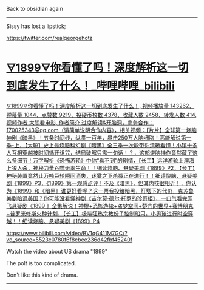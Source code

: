 Back to obsidian again

---

Sissy has lost a lipstick; 


https://twitter.com/realgeorgehotz


<div class="rich-link-card-container"><a class="rich-link-card" href="https://www.bilibili.com/video/BV1qG411M7GC/?vd_source=5523c0780f6f8cbee236d42fbf45240f" target="_blank">
	<div class="rich-link-image-container">
		<div class="rich-link-image" style="background-image: url('//i2.hdslb.com/bfs/archive/ffa6a0f8bb185871f0330dac9f6a3a0b3bd4745f.jpg@100w_100h_1c.png')">
	</div>
	</div>
	<div class="rich-link-card-text">
		<h1 class="rich-link-card-title">🜃1899🜃你看懂了吗！深度解析这一切到底发生了什么！_哔哩哔哩_bilibili</h1>
		<p class="rich-link-card-description">
		🜃1899🜃你看懂了吗！深度解析这一切到底发生了什么！, 视频播放量 143262、弹幕量 1044、点赞数 9219、投硬币枚数 4378、收藏人数 2458、转发人数 414, 视频作者 大聪看电影, 作者简介 过度解读&开脑洞，商务合作：170025343@qq.com（请简单说明合作内容），相关视频：【片片】全球第一烧脑神剧《暗黑》！五条时间线，纵贯一百年，暴击250万人脑细胞！高能解说第一季-上，【大聪】史上最烧脑科幻剧《暗黑》全三季一次能带你清晰看懂！小镇十多人互相穿越被时间循环诅咒，结局破解只需一句话！？，这部烧脑神作竟然藏了这么多细节！万字解析《恐怖游轮》中你“看不到”的剧情，【长工】远洋游轮上演海上狼人杀，神秘力量吞噬无辜生命！！细读烧脑、悬疑美剧《1899》P2，【长工】神秘装置竟然让万吨巨轮瞬间消失，迷雾之下杀戮正在进行！！细读烧脑、悬疑美剧《1899》P3，《1899》第一观感点评！不及《暗黑》，但其内核很相近！，你认为《1899》和《暗黑》谁更好看呢？这一票我投给暗黑，灯塔下的代价，克苏鲁美剧暗讽美国？你可能没看懂神剧《吉尔莫·德尔·托罗的珍奇柜》，一口气看完网飞悬疑剧《1899 》全集解说！神棍+恐怖游轮+盗梦空间+楚门的世界+赛博朋克+普罗米修斯火种计划，【长工】极端狂热宗教份子控制船只，小男孩进行时空穿越！！细读烧脑、悬疑美剧《1899》P4
		</p>
		<p class="rich-link-href">
		https://www.bilibili.com/video/BV1qG411M7GC/?vd_source=5523c0780f6f8cbee236d42fbf45240f
		</p>
	</div>
</a></div>


Watch the video about US drama "1899"

The polt is too complicated.

Don't like this kind of drama.

---

